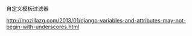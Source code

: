 自定义模板过滤器

<http://mozillazg.com/2013/01/django-variables-and-attributes-may-not-begin-with-underscores.html>
